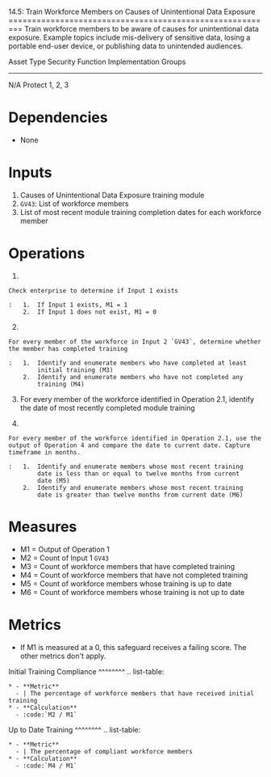 14.5: Train Workforce Members on Causes of Unintentional Data Exposure
========================================================= Train
workforce members to be aware of causes for unintentional data exposure.
Example topics include mis-delivery of sensitive data, losing a portable
end-user device, or publishing data to unintended audiences.

  Asset Type   Security Function   Implementation Groups
  ------------ ------------------- -----------------------
  N/A          Protect             1, 2, 3

# Dependencies

-   None

# Inputs

1.  Causes of Unintentional Data Exposure training module
2.  `GV43`: List of workforce members
3.  List of most recent module training completion dates for each
    workforce member

# Operations

1.  

    Check enterprise to determine if Input 1 exists

    :   1.  If Input 1 exists, M1 = 1
        2.  If Input 1 does not exist, M1 = 0

2.  

    For every member of the workforce in Input 2 `GV43`, determine whether the member has completed training

    :   1.  Identify and enumerate members who have completed at least
            initial training (M3)
        2.  Identify and enumerate members who have not completed any
            training (M4)

3.  For every member of the workforce identified in Operation 2.1,
    identify the date of most recently completed module training

4.  

    For every member of the workforce identified in Operation 2.1, use the output of Operation 4 and compare the date to current date. Capture timeframe in months.

    :   1.  Identify and enumerate members whose most recent training
            date is less than or equal to twelve months from current
            date (M5)
        2.  Identify and enumerate members whose most recent training
            date is greater than twelve months from current date (M6)

# Measures

-   M1 = Output of Operation 1
-   M2 = Count of Input 1 `GV43`
-   M3 = Count of workforce members that have completed training
-   M4 = Count of workforce members that have not completed training
-   M5 = Count of workforce members whose training is up to date
-   M6 = Count of workforce members whose training is not up to date

# Metrics

-   If M1 is measured at a 0, this safeguard receives a failing score.
    The other metrics don\'t apply.

Initial Training Compliance \^\^\^\^\^\^\^\^ .. list-table:

    * - **Metric**
      - | The percentage of workforce members that have received initial training
    * - **Calculation**
      - :code:`M2 / M1`

Up to Date Training \^\^\^\^\^\^\^\^ .. list-table:

    * - **Metric**
      - | The percentage of compliant workforce members
    * - **Calculation**
      - :code:`M4 / M1`
